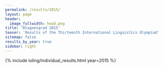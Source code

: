```yaml
---
permalink: /results/2015/
layout: page
header:
  image_fullwidth: head.png
title: 'Blagoevgrad 2015'
teaser: 'Results of the Thirteenth International Linguistics Olympiad'
sitemap: false
results_by_year: true
sidebar: right
---
```


{% include ioling/individual_results.html year=2015 %}